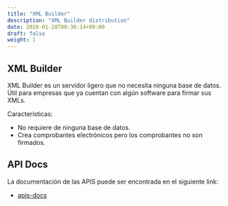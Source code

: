 ```yaml
---
title: "XML Builder"
description: "XML Builder distribution"
date: 2020-01-28T00:36:14+09:00
draft: false
weight: 1
---
```


## XML Builder

XML Builder es un servidor ligero que no necesita ninguna base de datos. Útil para empresas que ya cuentan con algún software para firmar sus XMLs.

Características:

- No requiere de ninguna base de datos.
- Crea comprobantes electrónicos pero los comprobantes no son firmados.

## API Docs

La documentación de las APIS puede ser encontrada en el siguiente link:

- [apis-docs](https://app.swaggerhub.com/apis-docs/project-openubl/xml-builder)
